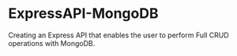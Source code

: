 # ExpressAPI-MongoDB
Creating an Express API that enables the user to perform Full CRUD operations with MongoDB.
